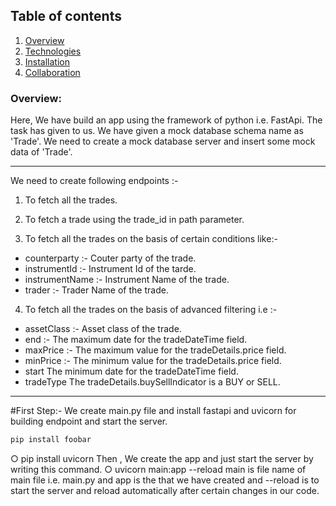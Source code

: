 ## Table of contents
1. [Overview](#Overview)
2. [Technologies](#technologies)
3. [Installation](#installation)
4. [Collaboration](#collaboration)


### Overview:
Here, We have build an app using the framework of python i.e. FastApi. The task has given to us. We have given a mock database schema name as 'Trade'. We need to create a mock database server and insert some mock data of 'Trade'.

***
 We need to create following endpoints :-
 1. To fetch all the trades.

 2. To fetch a trade using the trade_id in path parameter.
 
 3. To fetch all the trades on the basis of certain conditions like:-
   * counterparty :- Couter party of the trade.
   * instrumentId :- Instrument Id of the tarde.
   * instrumentName :- Instrument Name of the trade.
   * trader :- Trader Name of the trade.
  
 4. To fetch all the trades on the basis of advanced filtering i.e :-
   * assetClass :- Asset class of the trade.
   * end :- The maximum date for the tradeDateTime field.
   * maxPrice :- The maximum value for the tradeDetails.price field.
   * minPrice :-	The minimum value for the tradeDetails.price field.
   * start	The minimum date for the tradeDateTime field.
   * tradeType	The tradeDetails.buySellIndicator is a BUY or SELL.
***

   
#First Step:-
 We create main.py file and install fastapi and uvicorn for building endpoint and start the server.
 ```bash
pip install foobar
```
 ○ pip install uvicorn
 Then , We create the app and just start the server by writing this command.
 ○ uvicorn main:app --reload
 main is file name of main file i.e. main.py and app is the that we have created and --reload is to start the server  and reload automatically after certain changes in our code.

 
<!--  ## Table of Contents
1. [General Info](#general-info)
2. [Technologies](#technologies)
3. [Installation](#installation)
4. [Collaboration](#collaboration)
5. [FAQs](#faqs)
### General Info
***
Write down general information about your project. It is a good idea to always put a project status in the readme file. This is where you can add it. 
### Screenshot
![Image text](https://www.united-internet.de/fileadmin/user_upload/Brands/Downloads/Logo_IONOS_by.jpg)
## Technologies
***
A list of technologies used within the project:
* [Technology name](https://example.com): Version 12.3 
* [Technology name](https://example.com): Version 2.34
* [Library name](https://example.com): Version 1234
## Installation
***
A little intro about the installation. 
```
$ git clone https://example.com
$ cd ../path/to/the/file
$ npm install
$ npm start
```
Side information: To use the application in a special environment use ```lorem ipsum``` to start
## Collaboration
***
Give instructions on how to collaborate with your project.
> Maybe you want to write a quote in this part. 
> Should it encompass several lines?
> This is how you do it.
## FAQs
***
A list of frequently asked questions
1. **This is a question in bold**
Answer to the first question with _italic words_. 
2. __Second question in bold__ 
To answer this question, we use an unordered list:
* First point
* Second Point
* Third point
3. **Third question in bold**
Answer to the third question with *italic words*.
4. **Fourth question in bold**
| Headline 1 in the tablehead | Headline 2 in the tablehead | Headline 3 in the tablehead |
|:--------------|:-------------:|--------------:|
| text-align left | text-align center | text-align right |
 -->
